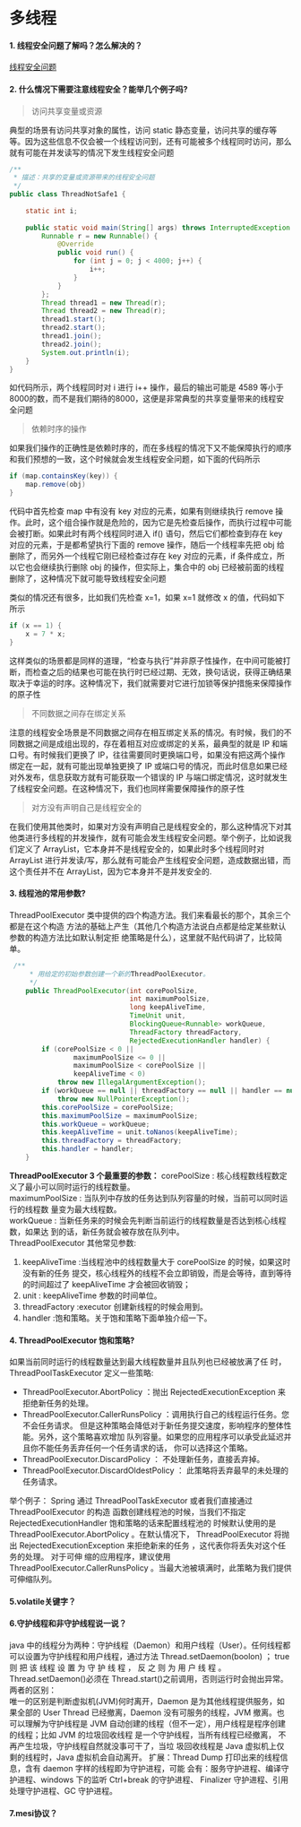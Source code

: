 # 多线程  
#### 1. 线程安全问题了解吗？怎么解决的？  
[线程安全问题](https://zhuanlan.zhihu.com/p/65105641)  

#### 2. 什么情况下需要注意线程安全？能举几个例子吗?    
>访问共享变量或资源  

典型的场景有访问共享对象的属性，访问 static 静态变量，访问共享的缓存等等。因为这些信息不仅会被一个线程访问到，还有可能被多个线程同时访问，那么就有可能在并发读写的情况下发生线程安全问题  
```java
/**
 * 描述：共享的变量或资源带来的线程安全问题
 */
public class ThreadNotSafe1 {
 
    static int i;
 
    public static void main(String[] args) throws InterruptedException {
        Runnable r = new Runnable() {
            @Override
            public void run() {
                for (int j = 0; j < 4000; j++) {
                    i++;
                }
            }
        };
        Thread thread1 = new Thread(r);
        Thread thread2 = new Thread(r);
        thread1.start();
        thread2.start();
        thread1.join();
        thread2.join();
        System.out.println(i);
    }
}
```
如代码所示，两个线程同时对 i 进行 i++ 操作，最后的输出可能是 4589 等小于8000的数，而不是我们期待的8000，这便是非常典型的共享变量带来的线程安全问题  
> 依赖时序的操作

如果我们操作的正确性是依赖时序的，而在多线程的情况下又不能保障执行的顺序和我们预想的一致，这个时候就会发生线程安全问题，如下面的代码所示  
```java
if (map.containsKey(key)) {
    map.remove(obj)
}
``` 
代码中首先检查 map 中有没有 key 对应的元素，如果有则继续执行 remove 操作。此时，这个组合操作就是危险的，因为它是先检查后操作，而执行过程中可能会被打断。如果此时有两个线程同时进入 if() 语句，然后它们都检查到存在 key 对应的元素，于是都希望执行下面的 remove 操作，随后一个线程率先把 obj 给删除了，而另外一个线程它刚已经检查过存在 key 对应的元素，if 条件成立，所以它也会继续执行删除 obj 的操作，但实际上，集合中的 obj 已经被前面的线程删除了，这种情况下就可能导致线程安全问题  

类似的情况还有很多，比如我们先检查 x=1，如果 x=1 就修改 x 的值，代码如下所示  
```java
if (x == 1) {
    x = 7 * x;
}
```

这样类似的场景都是同样的道理，“检查与执行”并非原子性操作，在中间可能被打断，而检查之后的结果也可能在执行时已经过期、无效，换句话说，获得正确结果取决于幸运的时序。这种情况下，我们就需要对它进行加锁等保护措施来保障操作的原子性  
>不同数据之间存在绑定关系

注意的线程安全场景是不同数据之间存在相互绑定关系的情况。有时候，我们的不同数据之间是成组出现的，存在着相互对应或绑定的关系，最典型的就是 IP 和端口号。有时候我们更换了 IP，往往需要同时更换端口号，如果没有把这两个操作绑定在一起，就有可能出现单独更换了 IP 或端口号的情况，而此时信息如果已经对外发布，信息获取方就有可能获取一个错误的 IP 与端口绑定情况，这时就发生了线程安全问题。在这种情况下，我们也同样需要保障操作的原子性
> 对方没有声明自己是线程安全的

在我们使用其他类时，如果对方没有声明自己是线程安全的，那么这种情况下对其他类进行多线程的并发操作，就有可能会发生线程安全问题。举个例子，比如说我们定义了 ArrayList，它本身并不是线程安全的，如果此时多个线程同时对 ArrayList 进行并发读/写，那么就有可能会产生线程安全问题，造成数据出错，而这个责任并不在 ArrayList，因为它本身并不是并发安全的.

#### 3. 线程池的常用参数?   
ThreadPoolExecutor 类中提供的四个构造方法。我们来看最⻓的那个，其余三个都是在这个构造
方法的基础上产生（其他几个构造方法说白点都是给定某些默认参数的构造方法比如默认制定拒
绝策略是什么），这里就不贴代码讲了，比较简单。  
```java
 /**
     * 用给定的初始参数创建一个新的ThreadPoolExecutor。
     */
    public ThreadPoolExecutor(int corePoolSize,
                              int maximumPoolSize,
                              long keepAliveTime,
                              TimeUnit unit,
                              BlockingQueue<Runnable> workQueue,
                              ThreadFactory threadFactory,
                              RejectedExecutionHandler handler) {
        if (corePoolSize < 0 ||
                maximumPoolSize <= 0 ||
                maximumPoolSize < corePoolSize ||
                keepAliveTime < 0)
            throw new IllegalArgumentException();
        if (workQueue == null || threadFactory == null || handler == null)
            throw new NullPointerException();
        this.corePoolSize = corePoolSize;
        this.maximumPoolSize = maximumPoolSize;
        this.workQueue = workQueue;
        this.keepAliveTime = unit.toNanos(keepAliveTime);
        this.threadFactory = threadFactory;
        this.handler = handler;
    }
```
**ThreadPoolExecutor 3 个最重要的参数：**
corePoolSize : 核心线程数线程数定义了最小可以同时运行的线程数量。  
maximumPoolSize : 当队列中存放的任务达到队列容量的时候，当前可以同时运行的线程数
量变为最大线程数。  
workQueue : 当新任务来的时候会先判断当前运行的线程数量是否达到核心线程数，如果达
到的话，新任务就会被存放在队列中。  
ThreadPoolExecutor 其他常⻅参数:  
1. keepAliveTime :当线程池中的线程数量大于 corePoolSize 的时候，如果这时没有新的任务
提交，核心线程外的线程不会立即销毁，而是会等待，直到等待的时间超过了
keepAliveTime 才会被回收销毁；
2. unit : keepAliveTime 参数的时间单位。
3. threadFactory :executor 创建新线程的时候会用到。
4. handler :饱和策略。关于饱和策略下面单独介绍一下。
#### 4. ThreadPoolExecutor 饱和策略?   
如果当前同时运行的线程数量达到最大线程数量并且队列也已经被放满了任
时， ThreadPoolTaskExecutor 定义一些策略:  
+ ThreadPoolExecutor.AbortPolicy ：抛出 RejectedExecutionException 来拒绝新任务的处理。
+ ThreadPoolExecutor.CallerRunsPolicy ：调用执行自己的线程运行任务。您不会任务请求。
但是这种策略会降低对于新任务提交速度，影响程序的整体性能。另外，这个策略喜欢增加
队列容量。如果您的应用程序可以承受此延迟并且你不能任务丢弃任何一个任务请求的话，
你可以选择这个策略。
+ ThreadPoolExecutor.DiscardPolicy ： 不处理新任务，直接丢弃掉。
+ ThreadPoolExecutor.DiscardOldestPolicy ： 此策略将丢弃最早的未处理的任务请求。  
 
举个例子： Spring 通过 ThreadPoolTaskExecutor 或者我们直接通过 ThreadPoolExecutor 的构造
函数创建线程池的时候，当我们不指定 RejectedExecutionHandler 饱和策略的话来配置线程池的
时候默认使用的是 ThreadPoolExecutor.AbortPolicy 。在默认情况下， ThreadPoolExecutor 将抛出
RejectedExecutionException 来拒绝新来的任务 ，这代表你将丢失对这个任务的处理。 对于可伸
缩的应用程序，建议使用 ThreadPoolExecutor.CallerRunsPolicy 。当最大池被填满时，此策略为我们提供可伸缩队列。  
#### 5.volatile关键字？
#### 6.守护线程和非守护线程说一说？
java 中的线程分为两种：守护线程（Daemon）和用户线程（User）。任何线程都可以设置为守护线程和用户线程，通过方法
Thread.setDaemon(boolon) ； true 则 把 该 线程 设 置 为 守 护 线 程 ， 反 之 则 为 用 户 线 程 。
Thread.setDaemon()必须在 Thread.start()之前调用，否则运行时会抛出异常。  
两者的区别：  
唯一的区别是判断虚拟机(JVM)何时离开，Daemon 是为其他线程提供服务，如果全部的
User Thread 已经撤离，Daemon 没有可服务的线程，JVM 撤离。也可以理解为守护线程是
JVM 自动创建的线程（但不一定），用户线程是程序创建的线程；比如 JVM 的垃圾回收线程
是一个守护线程，当所有线程已经撤离， 不再产生垃圾，守护线程自然就没事可干了，当垃
圾回收线程是 Java 虚拟机上仅剩的线程时，Java 虚拟机会自动离开。
扩展：Thread Dump 打印出来的线程信息，含有 daemon 字样的线程即为守护进程，可能
会有：服务守护进程、编译守护进程、windows 下的监听 Ctrl+break 的守护进程、
Finalizer 守护进程、引用处理守护进程、GC 守护进程。
#### 7.mesi协议？